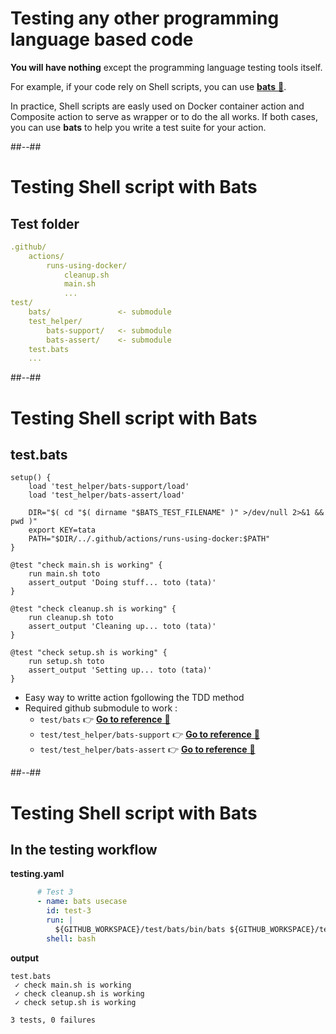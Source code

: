 <!-- .slide: class="with-code" --> 

# Testing any other programming language based code

**You will have nothing** except the programming language testing tools itself.

For example, if your code rely on Shell scripts, you can use [**bats** 🔗](https://github.com/bats-core/bats-core).

In practice, Shell scripts are easly used on Docker container action and Composite action to serve as wrapper or to do the all works.
If both cases, you can use **bats** to help you write a test suite for your action.

##--##

# Testing Shell script with Bats

## Test folder

```yaml
.github/
    actions/
        runs-using-docker/
            cleanup.sh
            main.sh
            ...
test/
    bats/               <- submodule
    test_helper/
        bats-support/   <- submodule
        bats-assert/    <- submodule
    test.bats
    ...

```


##--##

# Testing Shell script with Bats

## **test.bats** 

```
setup() {
    load 'test_helper/bats-support/load'
    load 'test_helper/bats-assert/load'

    DIR="$( cd "$( dirname "$BATS_TEST_FILENAME" )" >/dev/null 2>&1 && pwd )"
    export KEY=tata
    PATH="$DIR/../.github/actions/runs-using-docker:$PATH"
}

@test "check main.sh is working" {
    run main.sh toto
    assert_output 'Doing stuff... toto (tata)'
}

@test "check cleanup.sh is working" {
    run cleanup.sh toto
    assert_output 'Cleaning up... toto (tata)'
}

@test "check setup.sh is working" {
    run setup.sh toto
    assert_output 'Setting up... toto (tata)'
}
```

- Easy way to writte action fgollowing the TDD method
- Required github submodule to work : 
    - `test/bats` 👉 [**Go to reference** 🔗](https://github.com/bats-core/bats-core.git)
    - `test/test_helper/bats-support` 👉 [**Go to reference** 🔗](https://github.com/bats-core/bats-support.git)
    - `test/test_helper/bats-assert` 👉 [**Go to reference** 🔗](https://github.com/bats-core/bats-assert.git)

##--##

# Testing Shell script with Bats

## In the testing workflow

**testing.yaml**

```yaml
      # Test 3
      - name: bats usecase
        id: test-3
        run: |
          ${GITHUB_WORKSPACE}/test/bats/bin/bats ${GITHUB_WORKSPACE}/test/test.bats
        shell: bash
```

**output** 

```shell
test.bats
 ✓ check main.sh is working
 ✓ check cleanup.sh is working
 ✓ check setup.sh is working

3 tests, 0 failures
```